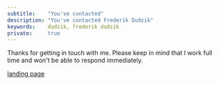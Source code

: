 ```yaml
---
subtitle:    "You've contacted"
description: "You've contacted Frederik Dudzik"
keywords:    dudzik, frederik dudzik
private:     true
---
```


Thanks for getting in touch with me.
Please keep in mind that I work full time and won't be able to respond immediately.

[landing page](/)
